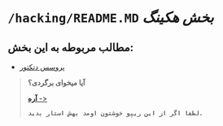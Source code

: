 # `/hacking/README.MD` *بخش هکینگ*
## مطالب مربوطه به این بخش:
- [پروسس دتکتور](ProccessDetector.MD)

> **آیا میخوای برگردی؟**
>
> [**آره** ->](../README.md)
>
> **`لطفا اگر از این ریپو خوشتون اومد بهش استار بدید.`**
